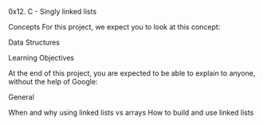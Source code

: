 0x12. C - Singly linked lists

Concepts
For this project, we expect you to look at this concept:

Data Structures

Learning Objectives

At the end of this project, you are expected to be able to explain to anyone, without the help of Google:

General

When and why using linked lists vs arrays
How to build and use linked lists
